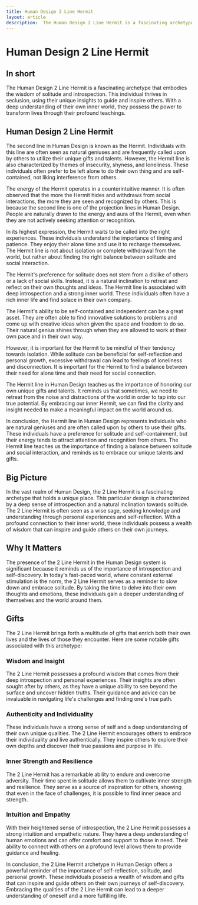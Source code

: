 ```yaml
---
title: Human Design 2 Line Hermit
layout: article
description:  The Human Design 2 Line Hermit is a fascinating archetype that embodies the wisdom of solitude and introspection. This individual thrives in seclusion, using their unique insights to guide and inspire others. With a deep understanding of their own inner world, they possess the power to transform lives through their profound teachings.
---
```

# Human Design 2 Line Hermit
## In short
 The Human Design 2 Line Hermit is a fascinating archetype that embodies the wisdom of solitude and introspection. This individual thrives in seclusion, using their unique insights to guide and inspire others. With a deep understanding of their own inner world, they possess the power to transform lives through their profound teachings.

## Human Design 2 Line Hermit
The second line in Human Design is known as the Hermit. Individuals with this line are often seen as natural geniuses and are frequently called upon by others to utilize their unique gifts and talents. However, the Hermit line is also characterized by themes of insecurity, shyness, and loneliness. These individuals often prefer to be left alone to do their own thing and are self-contained, not liking interference from others.

The energy of the Hermit operates in a counterintuitive manner. It is often observed that the more the Hermit hides and withdraws from social interactions, the more they are seen and recognized by others. This is because the second line is one of the projection lines in Human Design. People are naturally drawn to the energy and aura of the Hermit, even when they are not actively seeking attention or recognition.

In its highest expression, the Hermit waits to be called into the right experiences. These individuals understand the importance of timing and patience. They enjoy their alone time and use it to recharge themselves. The Hermit line is not about isolation or complete withdrawal from the world, but rather about finding the right balance between solitude and social interaction.

The Hermit's preference for solitude does not stem from a dislike of others or a lack of social skills. Instead, it is a natural inclination to retreat and reflect on their own thoughts and ideas. The Hermit line is associated with deep introspection and a strong inner world. These individuals often have a rich inner life and find solace in their own company.

The Hermit's ability to be self-contained and independent can be a great asset. They are often able to find innovative solutions to problems and come up with creative ideas when given the space and freedom to do so. Their natural genius shines through when they are allowed to work at their own pace and in their own way.

However, it is important for the Hermit to be mindful of their tendency towards isolation. While solitude can be beneficial for self-reflection and personal growth, excessive withdrawal can lead to feelings of loneliness and disconnection. It is important for the Hermit to find a balance between their need for alone time and their need for social connection.

The Hermit line in Human Design teaches us the importance of honoring our own unique gifts and talents. It reminds us that sometimes, we need to retreat from the noise and distractions of the world in order to tap into our true potential. By embracing our inner Hermit, we can find the clarity and insight needed to make a meaningful impact on the world around us.

In conclusion, the Hermit line in Human Design represents individuals who are natural geniuses and are often called upon by others to use their gifts. These individuals have a preference for solitude and self-containment, but their energy tends to attract attention and recognition from others. The Hermit line teaches us the importance of finding a balance between solitude and social interaction, and reminds us to embrace our unique talents and gifts.
## Big Picture

In the vast realm of Human Design, the 2 Line Hermit is a fascinating archetype that holds a unique place. This particular design is characterized by a deep sense of introspection and a natural inclination towards solitude. The 2 Line Hermit is often seen as a wise sage, seeking knowledge and understanding through personal experiences and self-reflection. With a profound connection to their inner world, these individuals possess a wealth of wisdom that can inspire and guide others on their own journeys.

## Why It Matters

The presence of the 2 Line Hermit in the Human Design system is significant because it reminds us of the importance of introspection and self-discovery. In today's fast-paced world, where constant external stimulation is the norm, the 2 Line Hermit serves as a reminder to slow down and embrace solitude. By taking the time to delve into their own thoughts and emotions, these individuals gain a deeper understanding of themselves and the world around them.

## Gifts

The 2 Line Hermit brings forth a multitude of gifts that enrich both their own lives and the lives of those they encounter. Here are some notable gifts associated with this archetype:

### Wisdom and Insight

The 2 Line Hermit possesses a profound wisdom that comes from their deep introspection and personal experiences. Their insights are often sought after by others, as they have a unique ability to see beyond the surface and uncover hidden truths. Their guidance and advice can be invaluable in navigating life's challenges and finding one's true path.

### Authenticity and Individuality

These individuals have a strong sense of self and a deep understanding of their own unique qualities. The 2 Line Hermit encourages others to embrace their individuality and live authentically. They inspire others to explore their own depths and discover their true passions and purpose in life.

### Inner Strength and Resilience

The 2 Line Hermit has a remarkable ability to endure and overcome adversity. Their time spent in solitude allows them to cultivate inner strength and resilience. They serve as a source of inspiration for others, showing that even in the face of challenges, it is possible to find inner peace and strength.

### Intuition and Empathy

With their heightened sense of introspection, the 2 Line Hermit possesses a strong intuition and empathetic nature. They have a deep understanding of human emotions and can offer comfort and support to those in need. Their ability to connect with others on a profound level allows them to provide guidance and healing.

In conclusion, the 2 Line Hermit archetype in Human Design offers a powerful reminder of the importance of self-reflection, solitude, and personal growth. These individuals possess a wealth of wisdom and gifts that can inspire and guide others on their own journeys of self-discovery. Embracing the qualities of the 2 Line Hermit can lead to a deeper understanding of oneself and a more fulfilling life.